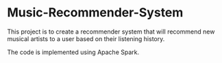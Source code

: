 # Music-Recommender-System
This project is to create a recommender system that will recommend new musical artists to a user based on their listening history.

The code is implemented using Apache Spark.
